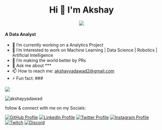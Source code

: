 <h1 align="center"> Hi 👋 I'm Akshay </h1>

<p align="center">
  <a href="https://github.com/akshayyadawad"><img src="https://readme-typing-svg.herokuapp.com?lines=Self+taught+Data+Analyst;Always+learning+new+things&center=true&width=380&height=45"></a>
</p>

<h4>A Data Analyst</h4>

- 🔭 I’m currently working on a Analytics Project
- 🌱 I’m Interested to work on Machine Learning | Data Science | Robotics | Artificial Intelligence
- 👯 I’m making the world better by PRs 
- 💬 Ask me about ***
- 📫 How to reach me: akshayyadawad2@gmail.com
- ⚡ Fun fact: ###

<a href="https://www.github.com/akshayyadawad" target="_blank" rel="noreferrer"><img
src="https://img.shields.io/github/followers/akshayyadawad?logo=github&style=for-the-badge&color=0891b2&labelColor=1c1917" /></a>
<p align="left"> <img src="https://komarev.com/ghpvc/?username=akshayyadawad&label=Profile%20views&color=0e75b6&style=flat" alt="akshayyadawad" /> </p>

follow & connect with me on my Socials:

[![GitHub Profile](https://img.shields.io/badge/GitHub-100000?style=for-the-badge&logo=github&logoColor=white)](https://www.github.com/akshayyadawad)
[![LinkedIn Profile](https://img.shields.io/badge/LinkedIn-0077B5?style=for-the-badge&logo=linkedin&logoColor=white)](https://www.linkedin.com/in/akshayyadawad)
[![Twitter Profile](https://img.shields.io/badge/Twitter-1DA1F2?style=for-the-badge&logo=twitter&logoColor=white)](https://twitter.com/)
[![Instagram Profile](https://img.shields.io/badge/Instagram-E4405F?style=for-the-badge&logo=instagram&logoColor=white)](https://instagram.com/)
[![Twitch](https://img.shields.io/badge/Twitch-9146FF?style=for-the-badge&logo=twitch&logoColor=white)](https://twitch.tv/)
[![Discord](https://img.shields.io/discord/814191682282717194.svg?label=Discord&logo=Discord&colorB=7289da&style=for-the-badge)](https://discord.com/)

<!--
<img src="https://raw.githubusercontent.com/AhsanAyaz/ahsanayaz/master/public/static/images/meta.png"/>

**akshayyadawad/akshayyadawad** is a ✨ _special_ ✨ repository because its `README.md` (this file) appears on your GitHub profile.

Here are some ideas to get you started:

- 🔭 I’m currently working on ...
- 🌱 I’m currently learning ...
- 👯 I’m looking to collaborate on ...
- 🤔 I’m looking for help with ...
- 💬 Ask me about ...
- 📫 How to reach me: ...
- 😄 Pronouns: ...
- ⚡ Fun fact: ...
-->
